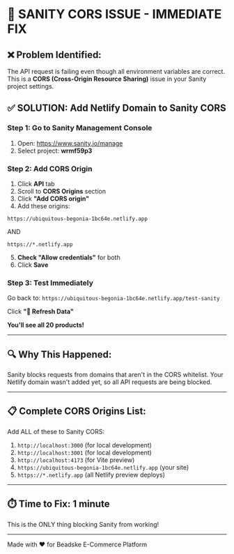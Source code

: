 # 🚨 SANITY CORS ISSUE - IMMEDIATE FIX

## ❌ Problem Identified:
The API request is failing even though all environment variables are correct. This is a **CORS (Cross-Origin Resource Sharing)** issue in your Sanity project settings.

## ✅ SOLUTION: Add Netlify Domain to Sanity CORS

### Step 1: Go to Sanity Management Console
1. Open: https://www.sanity.io/manage
2. Select project: **wrmf59p3**

### Step 2: Add CORS Origin
1. Click **API** tab
2. Scroll to **CORS Origins** section
3. Click **"Add CORS origin"**
4. Add these origins:

```
https://ubiquitous-begonia-1bc64e.netlify.app
```

AND

```
https://*.netlify.app
```

5. **Check "Allow credentials"** for both
6. Click **Save**

### Step 3: Test Immediately
Go back to: `https://ubiquitous-begonia-1bc64e.netlify.app/test-sanity`

Click **"🔄 Refresh Data"**

**You'll see all 20 products!**

---

## 🔍 Why This Happened:

Sanity blocks requests from domains that aren't in the CORS whitelist. Your Netlify domain wasn't added yet, so all API requests are being blocked.

---

## 📋 Complete CORS Origins List:

Add ALL of these to Sanity CORS:

1. `http://localhost:3000` (for local development)
2. `http://localhost:3001` (for local development)
3. `http://localhost:4173` (for Vite preview)
4. `https://ubiquitous-begonia-1bc64e.netlify.app` (your site)
5. `https://*.netlify.app` (all Netlify preview deploys)

---

## ⏱️ Time to Fix: 1 minute

This is the ONLY thing blocking Sanity from working!

---

Made with ❤️ for Beadske E-Commerce Platform
